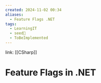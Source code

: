 ```yaml
---
created: 2024-11-02 00:34
aliases:
  - Feature Flags .NET
tags:
  - LearningIT
  - seed🌱
  - ToBeImplemented
---
```


link: [[CSharp]]

# Feature Flags in .NET
